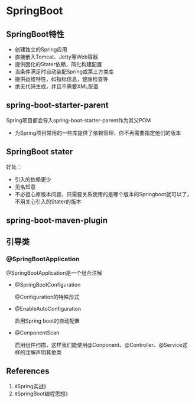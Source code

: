 # SpringBoot

## SpringBoot特性

- 创建独立的Spring应用
- 直接嵌入Tomcat、Jetty等Web容器
- 提供固化的Stater依赖，简化构建配置
- 当条件满足时自动装配Spring或第三方类库
- 提供运维特性，如指标信息，健康检查等
- 绝无代码生成，并且不需要XML配置

## spring-boot-starter-parent

Spring项目都会导入spring-boot-starter-parent作为其父POM

- 为Spring项目常用的一些库提供了依赖管理，你不再需要指定他们的版本

## SpringBoot stater

好处：

- 引入的依赖更少
- 见名知意
- 不必担心库版本问题，只需要关系使用的是哪个版本的Springboot就可以了，不用关心引入的Stater的版本

## spring-boot-maven-plugin

## 引导类

### @SpringBootApplication

@SpringBootApplication是一个组合注解

- @SpringBootConfiguration

  @Configuration的特殊形式

- @EnableAutoConfiguration

  启用Spring boot的自动配置

- @ConponentScan

  启用组件扫描，这样我们能使用@Conponent、@Controller、@Service这样的注解声明其他类

## References

1. 《Spring实战》
2. 《SpringBoot编程思想》

